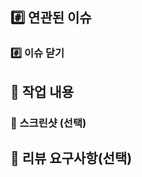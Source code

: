## #️⃣ 연관된 이슈
<!--ex) #이슈번호, #이슈번호-->

### #️⃣ 이슈 닫기
<!--'close #이슈번호' 입력하면 됩니다!-->

## 📝 작업 내용
<!--이번 PR에서 작업한 내용을 간략히 설명해주세요(이미지 첨부 가능)-->

### 📸 스크린샷 (선택)

## 💬 리뷰 요구사항(선택)
<!--작업 중 궁금한 내용이나 논의할 사항을 적어주세요!-->

